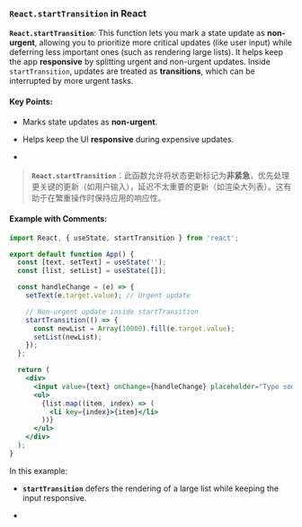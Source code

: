 ### `React.startTransition` in React

**`React.startTransition`**: This function lets you mark a state update as **non-urgent**, allowing you to prioritize more critical updates (like user input) while deferring less important ones (such as rendering large lists). It helps keep the app **responsive** by splitting urgent and non-urgent updates. Inside `startTransition`, updates are treated as **transitions**, which can be interrupted by more urgent tasks.

<audio src="..\..\mp3\__`React.startT.mp3"></audio>

#### Key Points:
- Marks state updates as **non-urgent**.

- Helps keep the UI **responsive** during expensive updates.

- <audio src="..\..\mp3\- Marks state u.mp3"></audio>

> **`React.startTransition`**：此函数允许将状态更新标记为**非紧急**，优先处理更关键的更新（如用户输入），延迟不太重要的更新（如渲染大列表）。这有助于在繁重操作时保持应用的响应性。
>
> <audio src="..\..\mp3\`React.startTra.mp3"></audio>

#### Example with Comments:

<audio src="..\..\mp3\这段代码展示了如何在 Reac.mp3"></audio>

```jsx
import React, { useState, startTransition } from 'react';

export default function App() {
  const [text, setText] = useState('');
  const [list, setList] = useState([]);

  const handleChange = (e) => {
    setText(e.target.value); // Urgent update

    // Non-urgent update inside startTransition
    startTransition(() => {
      const newList = Array(10000).fill(e.target.value);
      setList(newList);
    });
  };

  return (
    <div>
      <input value={text} onChange={handleChange} placeholder="Type something..." />
      <ul>
        {list.map((item, index) => (
          <li key={index}>{item}</li>
        ))}
      </ul>
    </div>
  );
}
```

In this example:
- **`startTransition`** defers the rendering of a large list while keeping the input responsive.

- <audio src="..\..\mp3\__`startTransit (1).mp3"></audio>